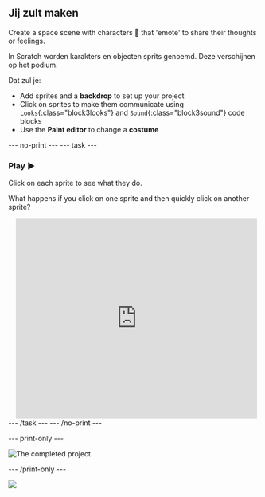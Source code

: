 ## Jij zult maken

Create a space scene with characters 👾 that 'emote' to share their thoughts or feelings.

In Scratch worden karakters en objecten sprits genoemd. Deze verschijnen op het podium.

Dat zul je:

- Add sprites and a **backdrop** to set up your project
- Click on sprites to make them communicate using `Looks`{:class="block3looks"} and `Sound`{:class="block3sound"} code blocks
- Use the **Paint editor** to change a **costume**

\--- no-print ---
\--- task ---

### Play ▶️

<div style="display: flex; flex-wrap: wrap">
<div style="flex-basis: 175px; flex-grow: 1">  
Click on each sprite to see what they do. 

What happens if you click on one sprite and then quickly click on another sprite?

</div>
<div class="scratch-preview" style="margin-left: 15px;">
  <iframe allowtransparency="true" width="485" height="402" src="https://scratch.mit.edu/projects/embed/485673032/?autostart=false" frameborder="0"></iframe>
</div>
</div>
--- /task ---
--- /no-print ---

\--- print-only ---

![The completed project.](images/showcase_static.png)

\--- /print-only ---

![](https://code.org/api/hour/begin_raspi_space.png)

